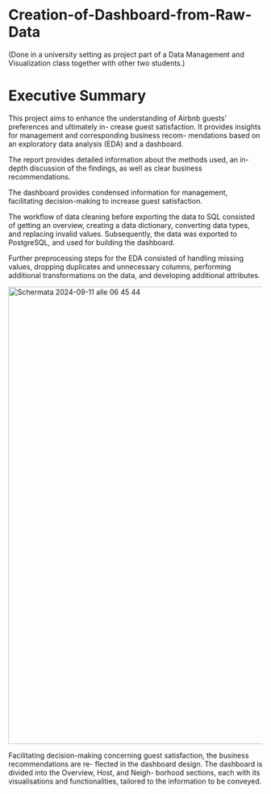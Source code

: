 # Creation-of-Dashboard-from-Raw-Data

(Done in a university setting as project part of a Data Management and Visualization class together with other two students.)

# Executive Summary
This project aims to enhance the understanding of Airbnb guests’ preferences and ultimately in- crease guest satisfaction. It provides insights for management and corresponding business recom- mendations based on an exploratory data analysis (EDA) and a dashboard. 

The report provides detailed information about the methods used, an in-depth discussion of the findings, as well as clear business recommendations. 

The dashboard provides condensed information for management, facilitating decision-making to increase guest satisfaction.

The workflow of data cleaning before exporting the data to SQL consisted of getting an overview, creating a data dictionary, converting data types, and replacing invalid values. Subsequently, the data was exported to PostgreSQL, and used for building the dashboard. 

Further preprocessing steps for the EDA consisted of handling missing values, dropping duplicates and unnecessary columns, performing additional transformations on the data, and developing additional attributes.

<img width="905" alt="Schermata 2024-09-11 alle 06 45 44" src="https://github.com/user-attachments/assets/16192815-52c7-4681-ae99-26ac633f3c60">

Facilitating decision-making concerning guest satisfaction, the business recommendations are re- flected in the dashboard design. The dashboard is divided into the Overview, Host, and Neigh- borhood sections, each with its visualisations and functionalities, tailored to the information to be conveyed.

